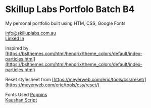 # Skillup Labs Portfolo Batch B4

My personal portfolio built using HTM, CSS, Google Fonts

[info@skilluplabs.com.au](info@skilluplabs.com.au) <br>
[Linked In](https://www.linkedin.com/company/skillup-labs)

Inspired by [https://bslthemes.com/html/hendrix/theme_colors/default/index-particles.html](https://bslthemes.com/html/hendrix/theme_colors/default/index-particles.html)

Reset stylesheet from [https://meyerweb.com/eric/tools/css/reset/](https://meyerweb.com/eric/tools/css/reset/)

Fonts Used
[Poppins](https://fonts.google.com/specimen/Poppins) <br>
[Kaushan Script](https://fonts.google.com/specimen/Kaushan+Script)
